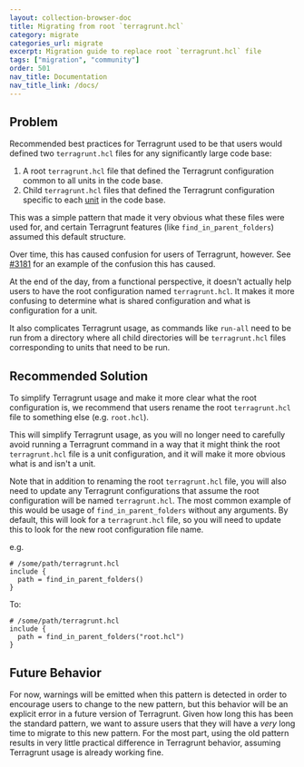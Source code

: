 ```yaml
---
layout: collection-browser-doc
title: Migrating from root `terragrunt.hcl`
category: migrate
categories_url: migrate
excerpt: Migration guide to replace root `terragrunt.hcl` file
tags: ["migration", "community"]
order: 501
nav_title: Documentation
nav_title_link: /docs/
---
```


## Problem

Recommended best practices for Terragrunt used to be that users would defined two `terragrunt.hcl` files for any significantly large code base:

1. A root `terragrunt.hcl` file that defined the Terragrunt configuration common to all units in the code base.
2. Child `terragrunt.hcl` files that defined the Terragrunt configuration specific to each [unit](/docs/getting-started/terminology/#unit) in the code base.

This was a simple pattern that made it very obvious what these files were used for, and certain Terragrunt features (like `find_in_parent_folders`) assumed this default structure.

Over time, this has caused confusion for users of Terragrunt, however. See [#3181](https://github.com/gruntwork-io/terragrunt/issues/3181) for an example of the confusion this has caused.

At the end of the day, from a functional perspective, it doesn't actually help users to have the root configuration named `terragrunt.hcl`. It makes it more confusing to determine what is shared configuration and what is configuration for a unit.

It also complicates Terragrunt usage, as commands like `run-all` need to be run from a directory where all child directories will be `terragrunt.hcl` files corresponding to units that need to be run.

## Recommended Solution

To simplify Terragrunt usage and make it more clear what the root configuration is, we recommend that users rename the root `terragrunt.hcl` file to something else (e.g. `root.hcl`).

This will simplify Terragrunt usage, as you will no longer need to carefully avoid running a Terragrunt command in a way that it might think the root `terragrunt.hcl` file is a unit configuration, and it will make it more obvious what is and isn't a unit.

Note that in addition to renaming the root `terragrunt.hcl` file, you will also need to update any Terragrunt configurations that assume the root configuration will be named `terragrunt.hcl`. The most common example of this would be usage of `find_in_parent_folders` without any arguments. By default, this will look for a `terragrunt.hcl` file, so you will need to update this to look for the new root configuration file name.

e.g.

```hcl
# /some/path/terragrunt.hcl
include {
  path = find_in_parent_folders()
}
```

To:

```hcl
# /some/path/terragrunt.hcl
include {
  path = find_in_parent_folders("root.hcl")
}
```

## Future Behavior

For now, warnings will be emitted when this pattern is detected in order to encourage users to change to the new pattern, but this behavior will be an explicit error in a future version of Terragrunt. Given how long this has been the standard pattern, we want to assure users that they will have a _very_ long time to migrate to this new pattern. For the most part, using the old pattern results in very little practical difference in Terragrunt behavior, assuming Terragrunt usage is already working fine.
